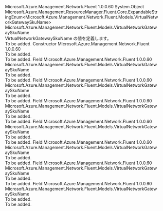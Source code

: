 <Type Name="VirtualNetworkGatewaySkuName" FullName="Microsoft.Azure.Management.Network.Fluent.Models.VirtualNetworkGatewaySkuName">
  <TypeSignature Language="C#" Value="public class VirtualNetworkGatewaySkuName : Microsoft.Azure.Management.ResourceManager.Fluent.Core.ExpandableStringEnum&lt;Microsoft.Azure.Management.Network.Fluent.Models.VirtualNetworkGatewaySkuName&gt;" />
  <TypeSignature Language="ILAsm" Value=".class public auto ansi beforefieldinit VirtualNetworkGatewaySkuName extends Microsoft.Azure.Management.ResourceManager.Fluent.Core.ExpandableStringEnum`1&lt;class Microsoft.Azure.Management.Network.Fluent.Models.VirtualNetworkGatewaySkuName&gt;" />
  <TypeSignature Language="DocId" Value="T:Microsoft.Azure.Management.Network.Fluent.Models.VirtualNetworkGatewaySkuName" />
  <TypeSignature Language="VB.NET" Value="Public Class VirtualNetworkGatewaySkuName&#xA;Inherits ExpandableStringEnum(Of VirtualNetworkGatewaySkuName)" />
  <TypeSignature Language="F#" Value="type VirtualNetworkGatewaySkuName = class&#xA;    inherit ExpandableStringEnum&lt;VirtualNetworkGatewaySkuName&gt;" />
  <AssemblyInfo>
    <AssemblyName>Microsoft.Azure.Management.Network.Fluent</AssemblyName>
    <AssemblyVersion>1.0.0.60</AssemblyVersion>
  </AssemblyInfo>
  <Base>
    <BaseTypeName>System.Object</BaseTypeName>
    <BaseTypeName FrameworkAlternate="azure-dotnet">Microsoft.Azure.Management.ResourceManager.Fluent.Core.ExpandableStringEnum&lt;Microsoft.Azure.Management.Network.Fluent.Models.VirtualNetworkGatewaySkuName&gt;</BaseTypeName>
    <BaseTypeArguments>
      <BaseTypeArgument TypeParamName="!0">Microsoft.Azure.Management.Network.Fluent.Models.VirtualNetworkGatewaySkuName</BaseTypeArgument>
    </BaseTypeArguments>
  </Base>
  <Interfaces />
  <Docs>
    <summary>
            VirtualNetworkGatewaySkuName の値を定義します。
            </summary>
    <remarks>To be added.</remarks>
  </Docs>
  <Members>
    <Member MemberName=".ctor">
      <MemberSignature Language="C#" Value="public VirtualNetworkGatewaySkuName ();" />
      <MemberSignature Language="ILAsm" Value=".method public hidebysig specialname rtspecialname instance void .ctor() cil managed" />
      <MemberSignature Language="DocId" Value="M:Microsoft.Azure.Management.Network.Fluent.Models.VirtualNetworkGatewaySkuName.#ctor" />
      <MemberSignature Language="VB.NET" Value="Public Sub New ()" />
      <MemberType>Constructor</MemberType>
      <AssemblyInfo>
        <AssemblyName>Microsoft.Azure.Management.Network.Fluent</AssemblyName>
        <AssemblyVersion>1.0.0.60</AssemblyVersion>
      </AssemblyInfo>
      <Parameters />
      <Docs>
        <summary>To be added.</summary>
        <remarks>To be added.</remarks>
      </Docs>
    </Member>
    <Member MemberName="Basic">
      <MemberSignature Language="C#" Value="public static readonly Microsoft.Azure.Management.Network.Fluent.Models.VirtualNetworkGatewaySkuName Basic;" />
      <MemberSignature Language="ILAsm" Value=".field public static initonly class Microsoft.Azure.Management.Network.Fluent.Models.VirtualNetworkGatewaySkuName Basic" />
      <MemberSignature Language="DocId" Value="F:Microsoft.Azure.Management.Network.Fluent.Models.VirtualNetworkGatewaySkuName.Basic" />
      <MemberSignature Language="VB.NET" Value="Public Shared ReadOnly Basic As VirtualNetworkGatewaySkuName " />
      <MemberSignature Language="F#" Value=" staticval mutable Basic : Microsoft.Azure.Management.Network.Fluent.Models.VirtualNetworkGatewaySkuName" Usage="Microsoft.Azure.Management.Network.Fluent.Models.VirtualNetworkGatewaySkuName.Basic" />
      <MemberType>Field</MemberType>
      <AssemblyInfo>
        <AssemblyName>Microsoft.Azure.Management.Network.Fluent</AssemblyName>
        <AssemblyVersion>1.0.0.60</AssemblyVersion>
      </AssemblyInfo>
      <ReturnValue>
        <ReturnType>Microsoft.Azure.Management.Network.Fluent.Models.VirtualNetworkGatewaySkuName</ReturnType>
      </ReturnValue>
      <Docs>
        <summary>To be added.</summary>
        <remarks>To be added.</remarks>
      </Docs>
    </Member>
    <Member MemberName="HighPerformance">
      <MemberSignature Language="C#" Value="public static readonly Microsoft.Azure.Management.Network.Fluent.Models.VirtualNetworkGatewaySkuName HighPerformance;" />
      <MemberSignature Language="ILAsm" Value=".field public static initonly class Microsoft.Azure.Management.Network.Fluent.Models.VirtualNetworkGatewaySkuName HighPerformance" />
      <MemberSignature Language="DocId" Value="F:Microsoft.Azure.Management.Network.Fluent.Models.VirtualNetworkGatewaySkuName.HighPerformance" />
      <MemberSignature Language="VB.NET" Value="Public Shared ReadOnly HighPerformance As VirtualNetworkGatewaySkuName " />
      <MemberSignature Language="F#" Value=" staticval mutable HighPerformance : Microsoft.Azure.Management.Network.Fluent.Models.VirtualNetworkGatewaySkuName" Usage="Microsoft.Azure.Management.Network.Fluent.Models.VirtualNetworkGatewaySkuName.HighPerformance" />
      <MemberType>Field</MemberType>
      <AssemblyInfo>
        <AssemblyName>Microsoft.Azure.Management.Network.Fluent</AssemblyName>
        <AssemblyVersion>1.0.0.60</AssemblyVersion>
      </AssemblyInfo>
      <ReturnValue>
        <ReturnType>Microsoft.Azure.Management.Network.Fluent.Models.VirtualNetworkGatewaySkuName</ReturnType>
      </ReturnValue>
      <Docs>
        <summary>To be added.</summary>
        <remarks>To be added.</remarks>
      </Docs>
    </Member>
    <Member MemberName="Standard">
      <MemberSignature Language="C#" Value="public static readonly Microsoft.Azure.Management.Network.Fluent.Models.VirtualNetworkGatewaySkuName Standard;" />
      <MemberSignature Language="ILAsm" Value=".field public static initonly class Microsoft.Azure.Management.Network.Fluent.Models.VirtualNetworkGatewaySkuName Standard" />
      <MemberSignature Language="DocId" Value="F:Microsoft.Azure.Management.Network.Fluent.Models.VirtualNetworkGatewaySkuName.Standard" />
      <MemberSignature Language="VB.NET" Value="Public Shared ReadOnly Standard As VirtualNetworkGatewaySkuName " />
      <MemberSignature Language="F#" Value=" staticval mutable Standard : Microsoft.Azure.Management.Network.Fluent.Models.VirtualNetworkGatewaySkuName" Usage="Microsoft.Azure.Management.Network.Fluent.Models.VirtualNetworkGatewaySkuName.Standard" />
      <MemberType>Field</MemberType>
      <AssemblyInfo>
        <AssemblyName>Microsoft.Azure.Management.Network.Fluent</AssemblyName>
        <AssemblyVersion>1.0.0.60</AssemblyVersion>
      </AssemblyInfo>
      <ReturnValue>
        <ReturnType>Microsoft.Azure.Management.Network.Fluent.Models.VirtualNetworkGatewaySkuName</ReturnType>
      </ReturnValue>
      <Docs>
        <summary>To be added.</summary>
        <remarks>To be added.</remarks>
      </Docs>
    </Member>
    <Member MemberName="UltraPerformance">
      <MemberSignature Language="C#" Value="public static readonly Microsoft.Azure.Management.Network.Fluent.Models.VirtualNetworkGatewaySkuName UltraPerformance;" />
      <MemberSignature Language="ILAsm" Value=".field public static initonly class Microsoft.Azure.Management.Network.Fluent.Models.VirtualNetworkGatewaySkuName UltraPerformance" />
      <MemberSignature Language="DocId" Value="F:Microsoft.Azure.Management.Network.Fluent.Models.VirtualNetworkGatewaySkuName.UltraPerformance" />
      <MemberSignature Language="VB.NET" Value="Public Shared ReadOnly UltraPerformance As VirtualNetworkGatewaySkuName " />
      <MemberSignature Language="F#" Value=" staticval mutable UltraPerformance : Microsoft.Azure.Management.Network.Fluent.Models.VirtualNetworkGatewaySkuName" Usage="Microsoft.Azure.Management.Network.Fluent.Models.VirtualNetworkGatewaySkuName.UltraPerformance" />
      <MemberType>Field</MemberType>
      <AssemblyInfo>
        <AssemblyName>Microsoft.Azure.Management.Network.Fluent</AssemblyName>
        <AssemblyVersion>1.0.0.60</AssemblyVersion>
      </AssemblyInfo>
      <ReturnValue>
        <ReturnType>Microsoft.Azure.Management.Network.Fluent.Models.VirtualNetworkGatewaySkuName</ReturnType>
      </ReturnValue>
      <Docs>
        <summary>To be added.</summary>
        <remarks>To be added.</remarks>
      </Docs>
    </Member>
    <Member MemberName="VpnGw1">
      <MemberSignature Language="C#" Value="public static readonly Microsoft.Azure.Management.Network.Fluent.Models.VirtualNetworkGatewaySkuName VpnGw1;" />
      <MemberSignature Language="ILAsm" Value=".field public static initonly class Microsoft.Azure.Management.Network.Fluent.Models.VirtualNetworkGatewaySkuName VpnGw1" />
      <MemberSignature Language="DocId" Value="F:Microsoft.Azure.Management.Network.Fluent.Models.VirtualNetworkGatewaySkuName.VpnGw1" />
      <MemberSignature Language="VB.NET" Value="Public Shared ReadOnly VpnGw1 As VirtualNetworkGatewaySkuName " />
      <MemberSignature Language="F#" Value=" staticval mutable VpnGw1 : Microsoft.Azure.Management.Network.Fluent.Models.VirtualNetworkGatewaySkuName" Usage="Microsoft.Azure.Management.Network.Fluent.Models.VirtualNetworkGatewaySkuName.VpnGw1" />
      <MemberType>Field</MemberType>
      <AssemblyInfo>
        <AssemblyName>Microsoft.Azure.Management.Network.Fluent</AssemblyName>
        <AssemblyVersion>1.0.0.60</AssemblyVersion>
      </AssemblyInfo>
      <ReturnValue>
        <ReturnType>Microsoft.Azure.Management.Network.Fluent.Models.VirtualNetworkGatewaySkuName</ReturnType>
      </ReturnValue>
      <Docs>
        <summary>To be added.</summary>
        <remarks>To be added.</remarks>
      </Docs>
    </Member>
    <Member MemberName="VpnGw2">
      <MemberSignature Language="C#" Value="public static readonly Microsoft.Azure.Management.Network.Fluent.Models.VirtualNetworkGatewaySkuName VpnGw2;" />
      <MemberSignature Language="ILAsm" Value=".field public static initonly class Microsoft.Azure.Management.Network.Fluent.Models.VirtualNetworkGatewaySkuName VpnGw2" />
      <MemberSignature Language="DocId" Value="F:Microsoft.Azure.Management.Network.Fluent.Models.VirtualNetworkGatewaySkuName.VpnGw2" />
      <MemberSignature Language="VB.NET" Value="Public Shared ReadOnly VpnGw2 As VirtualNetworkGatewaySkuName " />
      <MemberSignature Language="F#" Value=" staticval mutable VpnGw2 : Microsoft.Azure.Management.Network.Fluent.Models.VirtualNetworkGatewaySkuName" Usage="Microsoft.Azure.Management.Network.Fluent.Models.VirtualNetworkGatewaySkuName.VpnGw2" />
      <MemberType>Field</MemberType>
      <AssemblyInfo>
        <AssemblyName>Microsoft.Azure.Management.Network.Fluent</AssemblyName>
        <AssemblyVersion>1.0.0.60</AssemblyVersion>
      </AssemblyInfo>
      <ReturnValue>
        <ReturnType>Microsoft.Azure.Management.Network.Fluent.Models.VirtualNetworkGatewaySkuName</ReturnType>
      </ReturnValue>
      <Docs>
        <summary>To be added.</summary>
        <remarks>To be added.</remarks>
      </Docs>
    </Member>
    <Member MemberName="VpnGw3">
      <MemberSignature Language="C#" Value="public static readonly Microsoft.Azure.Management.Network.Fluent.Models.VirtualNetworkGatewaySkuName VpnGw3;" />
      <MemberSignature Language="ILAsm" Value=".field public static initonly class Microsoft.Azure.Management.Network.Fluent.Models.VirtualNetworkGatewaySkuName VpnGw3" />
      <MemberSignature Language="DocId" Value="F:Microsoft.Azure.Management.Network.Fluent.Models.VirtualNetworkGatewaySkuName.VpnGw3" />
      <MemberSignature Language="VB.NET" Value="Public Shared ReadOnly VpnGw3 As VirtualNetworkGatewaySkuName " />
      <MemberSignature Language="F#" Value=" staticval mutable VpnGw3 : Microsoft.Azure.Management.Network.Fluent.Models.VirtualNetworkGatewaySkuName" Usage="Microsoft.Azure.Management.Network.Fluent.Models.VirtualNetworkGatewaySkuName.VpnGw3" />
      <MemberType>Field</MemberType>
      <AssemblyInfo>
        <AssemblyName>Microsoft.Azure.Management.Network.Fluent</AssemblyName>
        <AssemblyVersion>1.0.0.60</AssemblyVersion>
      </AssemblyInfo>
      <ReturnValue>
        <ReturnType>Microsoft.Azure.Management.Network.Fluent.Models.VirtualNetworkGatewaySkuName</ReturnType>
      </ReturnValue>
      <Docs>
        <summary>To be added.</summary>
        <remarks>To be added.</remarks>
      </Docs>
    </Member>
  </Members>
</Type>
